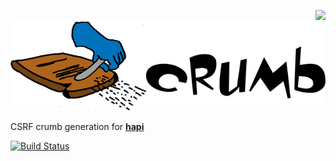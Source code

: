 <a href="https://github.com/spumko"><img src="https://raw.github.com/spumko/spumko/master/images/from.png" align="right" /></a>
![crumb Logo](/images/crumb.png)

CSRF crumb generation for [**hapi**](https://github.com/spumko/hapi)

[![Build Status](https://secure.travis-ci.org/spumko/crumb.png)](http://travis-ci.org/spumko/crumb)
